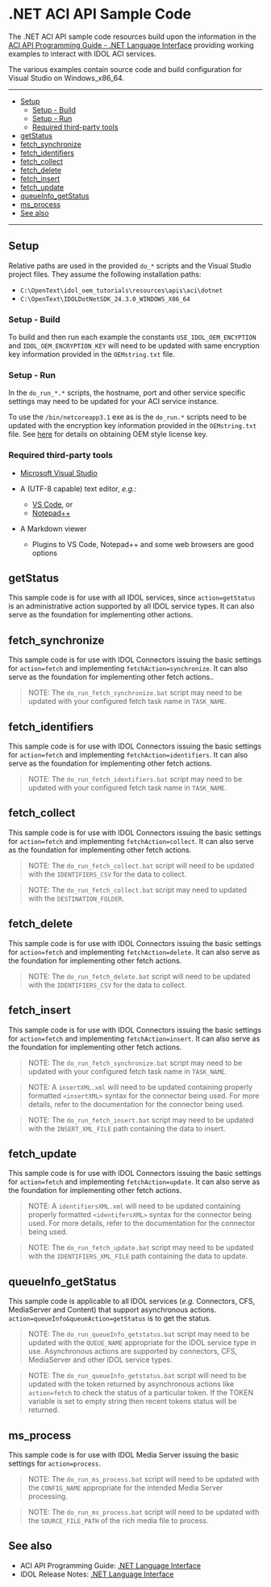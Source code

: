 # .NET ACI API Sample Code

The .NET ACI API sample code resources build upon the information in the [ACI API Programming Guide - .NET Language Interface](https://www.microfocus.com/documentation/idol/IDOL_24_3/IDOLJavaSDK_24.3_Documentation/Guides/html/Content/NET/NET_part.htm) providing working examples to interact with IDOL ACI services. 

The various examples contain source code and build configuration for Visual Studio on Windows_x86_64.

---

- [Setup](#setup)
  - [Setup - Build](#setup---build)
  - [Setup - Run](#setup---run)
  - [Required third-party tools](#required-third-party-tools)
- [getStatus](#getstatus)
- [fetch\_synchronize](#fetch_synchronize)
- [fetch\_identifiers](#fetch_identifiers)
- [fetch\_collect](#fetch_collect)
- [fetch\_delete](#fetch_delete)
- [fetch\_insert](#fetch_insert)
- [fetch\_update](#fetch_update)
- [queueInfo\_getStatus](#queueinfo_getstatus)
- [ms\_process](#ms_process)
- [See also](#see-also)
  
---

## Setup

Relative paths are used in the provided `do_*` scripts and the Visual Studio project files. They assume the following installation paths:
- `C:\OpenText\idol_oem_tutorials\resources\apis\aci\dotnet`
- `C:\OpenText\IDOLDotNetSDK_24.3.0_WINDOWS_X86_64`

### Setup - Build

To build and then run each example the constants `USE_IDOL_OEM_ENCYPTION` and `IDOL_OEM_ENCRYPTION_KEY` will need to be updated with same encryption key information provided in the `OEMstring.txt` file.

### Setup - Run

In the `do_run_*.*` scripts, the hostname, port and other service specific settings may need to be updated for your ACI service instance.

To use the `/bin/netcoreapp3.1` exe as is the `do_run.*` scripts need to be updated with the encryption key information provided in the `OEMstring.txt` file.  See [here](../../../tutorials/aci_api/introduction.md#obtain-an-oem-license-key) for details on obtaining OEM style license key.

### Required third-party tools

- [Microsoft Visual Studio](https://visualstudio.microsoft.com/)

- A (UTF-8 capable) text editor, *e.g.*:
  - [VS Code](https://code.visualstudio.com/download), or
  - [Notepad++](https://notepad-plus-plus.org/download)

- A Markdown viewer
  - Plugins to VS Code, Notepad++ and some web browsers are good options

## getStatus

This sample code is for use with all IDOL services, since `action=getStatus` is an administrative action supported by all IDOL service types.  It can also serve as the foundation for implementing other actions.

## fetch_synchronize

This sample code is for use with IDOL Connectors issuing the basic settings for `action=fetch` and implementing `fetchAction=synchronize`. It can also serve as the foundation for implementing other fetch actions..

> NOTE: The `do_run_fetch_synchronize.bat` script may need to be updated with your configured fetch task name in `TASK_NAME`.

## fetch_identifiers

This sample code is for use with IDOL Connectors issuing the basic settings for `action=fetch` and implementing `fetchAction=identifiers`. It can also serve as the foundation for implementing other fetch actions.

> NOTE: The `do_run_fetch_identifiers.bat` script may need to be updated with your configured fetch task name in `TASK_NAME`.

## fetch_collect

This sample code is for use with IDOL Connectors issuing the basic settings for `action=fetch` and implementing `fetchAction=collect`. It can also serve as the foundation for implementing other fetch actions.

> NOTE: The `do_run_fetch_collect.bat` script will need to be updated with the `IDENTIFIERS_CSV` for the data to collect.

> NOTE: The `do_run_fetch_collect.bat` script may need to updated with the `DESTINATION_FOLDER`.

## fetch_delete

This sample code is for use with IDOL Connectors issuing the basic settings for `action=fetch` and implementing `fetchAction=delete`. It can also serve as the foundation for implementing other fetch actions.

> NOTE: The `do_run_fetch_delete.bat` script will need to be updated with the `IDENTIFIERS_CSV` for the data to collect.

## fetch_insert

This sample code is for use with IDOL Connectors issuing the basic settings for `action=fetch` and implementing `fetchAction=insert`. It can also serve as the foundation for implementing other fetch actions.

> NOTE: The `do_run_fetch_synchronize.bat` script may need to be updated with your configured fetch task name in `TASK_NAME`.

> NOTE: A `insertXML.xml` will need to be updated containing properly formatted `<insertXML>` syntax for the connector being used.  For more details, refer to the documentation for the connector being used.

> NOTE: The `do_run_fetch_insert.bat` script may need to be updated with the `INSERT_XML_FILE` path containing the data to insert.

## fetch_update

This sample code is for use with IDOL Connectors issuing the basic settings for `action=fetch` and implementing `fetchAction=update`. It can also serve as the foundation for implementing other fetch actions.

> NOTE: A `identifiersXML.xml` will need to be updated containing properly formatted `<identifersXML>` syntax for the connector being used.  For more details, refer to the documentation for the connector being used.

> NOTE: The `do_run_fetch_update.bat` script may need to be updated with the `IDENTIFIERS_XML_FILE` path containing the data to update.

## queueInfo_getStatus

This sample code is applicable to all IDOL services (*e.g.* Connectors, CFS, MediaServer and Content) that support asynchronous actions.  `action=queueInfo&queueAction=getStatus` is to get the status.

> NOTE: The `do_run_queueInfo_getstatus.bat` script may need to be updated with the `QUEUE_NAME` appropriate for the IDOL service type in use.  Asynchronous actions are supported by connectors, CFS, MediaServer and other IDOL service types.

> NOTE: The `do_run_queueInfo_getstatus.bat` script will need to be updated with the token returned by asynchronous actions like `action=fetch` to check the status of a particular token.  If the TOKEN variable is set to empty string then recent tokens status will be returned.

## ms_process
This sample code is for use with IDOL Media Server issuing the basic settings for `action=process`.

> NOTE: The `do_run_ms_process.bat` script will need to be updated with the `CONFIG_NAME` appropriate for the intended Media Server processing.  

> NOTE: The `do_run_ms_process.bat` script will need to be updated with the `SOURCE_FILE_PATH` of the rich media file to process.


## See also

- ACI API Programming Guide: [.NET Language Interface](https://www.microfocus.com/documentation/idol/IDOL_24_3/IDOLJavaSDK_24.3_Documentation/Guides/html/Content/NET/NET_part.htm)
- IDOL Release Notes: [.NET Language Interface](https://www.microfocus.com/documentation/idol/IDOL_24_3/IDOLReleaseNotes_24.3_Documentation/idol/Content/SDKs/IDOL-NET.htm)
